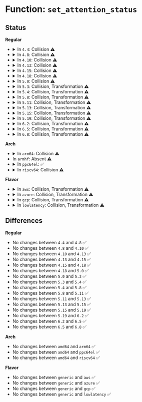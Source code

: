 # Function: <code>set_attention_status</code>

## Status
<b>Regular</b>
<ul>
<li>
<details>
<summary>In <code>4.4</code>: Collision ⚠️</summary>

```c
int set_attention_status(struct hotplug_slot *hotplug_slot, u8 status);
```

**Collision:** Static-Static Collision

**Inline:** No

**Transformation:** False

**Instances:**

```
In drivers/pci/hotplug/cpci_hotplug_core.c (ffffffff8144cb80)
Location: drivers/pci/hotplug/cpci_hotplug_core.c:192
Inline: False
```
```
In drivers/pci/hotplug/pciehp_core.c (ffffffff8144ef70)
Location: drivers/pci/hotplug/pciehp_core.c:148
Inline: False
```
```
In drivers/pci/hotplug/acpiphp_core.c (ffffffff81451b80)
Location: drivers/pci/hotplug/acpiphp_core.c:170
Inline: False
```
**Symbols:**

```
ffffffff8144cb80-ffffffff8144cb98: set_attention_status (STB_LOCAL)
ffffffff8144ef70-ffffffff8144ef8a: set_attention_status (STB_LOCAL)
ffffffff81451b80-ffffffff81451c16: set_attention_status (STB_LOCAL)
```
</details>
</li>
<li>
<details>
<summary>In <code>4.8</code>: Collision ⚠️</summary>

```c
int set_attention_status(struct hotplug_slot *hotplug_slot, u8 status);
```

**Collision:** Static-Static Collision

**Inline:** No

**Transformation:** False

**Instances:**

```
In drivers/pci/hotplug/cpci_hotplug_core.c (ffffffff814992a0)
Location: drivers/pci/hotplug/cpci_hotplug_core.c:192
Inline: False
```
```
In drivers/pci/hotplug/pciehp_core.c (ffffffff8149b710)
Location: drivers/pci/hotplug/pciehp_core.c:148
Inline: False
```
```
In drivers/pci/hotplug/acpiphp_core.c (ffffffff8149e380)
Location: drivers/pci/hotplug/acpiphp_core.c:170
Inline: False
```
**Symbols:**

```
ffffffff814992a0-ffffffff814992b8: set_attention_status (STB_LOCAL)
ffffffff8149b710-ffffffff8149b72a: set_attention_status (STB_LOCAL)
ffffffff8149e380-ffffffff8149e412: set_attention_status (STB_LOCAL)
```
</details>
</li>
<li>
<details>
<summary>In <code>4.10</code>: Collision ⚠️</summary>

```c
int set_attention_status(struct hotplug_slot *hotplug_slot, u8 status);
```

**Collision:** Static-Static Collision

**Inline:** No

**Transformation:** False

**Instances:**

```
In drivers/pci/hotplug/cpci_hotplug_core.c (ffffffff814bae90)
Location: drivers/pci/hotplug/cpci_hotplug_core.c:192
Inline: False
```
```
In drivers/pci/hotplug/pciehp_core.c (ffffffff814bd2f0)
Location: drivers/pci/hotplug/pciehp_core.c:150
Inline: False
```
```
In drivers/pci/hotplug/acpiphp_core.c (ffffffff814bffb0)
Location: drivers/pci/hotplug/acpiphp_core.c:170
Inline: False
```
**Symbols:**

```
ffffffff814bae90-ffffffff814baea8: set_attention_status (STB_LOCAL)
ffffffff814bd2f0-ffffffff814bd30a: set_attention_status (STB_LOCAL)
ffffffff814bffb0-ffffffff814c0042: set_attention_status (STB_LOCAL)
```
</details>
</li>
<li>
<details>
<summary>In <code>4.13</code>: Collision ⚠️</summary>

```c
int set_attention_status(struct hotplug_slot *hotplug_slot, u8 status);
```

**Collision:** Static-Static Collision

**Inline:** No

**Transformation:** False

**Instances:**

```
In drivers/pci/hotplug/cpci_hotplug_core.c (ffffffff814c56a0)
Location: drivers/pci/hotplug/cpci_hotplug_core.c:193
Inline: False
```
```
In drivers/pci/hotplug/pciehp_core.c (ffffffff814c7ac0)
Location: drivers/pci/hotplug/pciehp_core.c:150
Inline: False
```
```
In drivers/pci/hotplug/acpiphp_core.c (ffffffff814ca710)
Location: drivers/pci/hotplug/acpiphp_core.c:170
Inline: False
```
**Symbols:**

```
ffffffff814c56a0-ffffffff814c56b8: set_attention_status (STB_LOCAL)
ffffffff814c7ac0-ffffffff814c7ada: set_attention_status (STB_LOCAL)
ffffffff814ca710-ffffffff814ca79d: set_attention_status (STB_LOCAL)
```
</details>
</li>
<li>
<details>
<summary>In <code>4.15</code>: Collision ⚠️</summary>

```c
int set_attention_status(struct hotplug_slot *hotplug_slot, u8 status);
```

**Collision:** Static-Static Collision

**Inline:** No

**Transformation:** False

**Instances:**

```
In drivers/pci/hotplug/cpci_hotplug_core.c (ffffffff81505c30)
Location: drivers/pci/hotplug/cpci_hotplug_core.c:193
Inline: False
```
```
In drivers/pci/hotplug/pciehp_core.c (ffffffff81508060)
Location: drivers/pci/hotplug/pciehp_core.c:150
Inline: False
```
```
In drivers/pci/hotplug/acpiphp_core.c (ffffffff8150acd0)
Location: drivers/pci/hotplug/acpiphp_core.c:170
Inline: False
```
**Symbols:**

```
ffffffff81505c30-ffffffff81505c48: set_attention_status (STB_LOCAL)
ffffffff81508060-ffffffff8150807a: set_attention_status (STB_LOCAL)
ffffffff8150acd0-ffffffff8150ad63: set_attention_status (STB_LOCAL)
```
</details>
</li>
<li>
<details>
<summary>In <code>4.18</code>: Collision ⚠️</summary>

```c
int set_attention_status(struct hotplug_slot *hotplug_slot, u8 status);
```

**Collision:** Static-Static Collision

**Inline:** No

**Transformation:** False

**Instances:**

```
In drivers/pci/hotplug/cpci_hotplug_core.c (ffffffff81536bf0)
Location: drivers/pci/hotplug/cpci_hotplug_core.c:179
Inline: False
```
```
In drivers/pci/hotplug/pciehp_core.c (ffffffff81538fa0)
Location: drivers/pci/hotplug/pciehp_core.c:142
Inline: False
```
```
In drivers/pci/hotplug/shpchp_core.c (ffffffff8153b9c0)
Location: drivers/pci/hotplug/shpchp_core.c:180
Inline: False
```
```
In drivers/pci/hotplug/acpiphp_core.c (ffffffff8153f940)
Location: drivers/pci/hotplug/acpiphp_core.c:156
Inline: False
```
**Symbols:**

```
ffffffff81536bf0-ffffffff81536c08: set_attention_status (STB_LOCAL)
ffffffff81538fa0-ffffffff81538fba: set_attention_status (STB_LOCAL)
ffffffff8153b9c0-ffffffff8153ba3d: set_attention_status (STB_LOCAL)
ffffffff8153f940-ffffffff8153f9d3: set_attention_status (STB_LOCAL)
```
</details>
</li>
<li>
<details>
<summary>In <code>5.0</code>: Collision ⚠️</summary>

```c
int set_attention_status(struct hotplug_slot *hotplug_slot, u8 status);
```

**Collision:** Static-Static Collision

**Inline:** No

**Transformation:** False

**Instances:**

```
In drivers/pci/hotplug/cpci_hotplug_core.c (ffffffff8154e290)
Location: drivers/pci/hotplug/cpci_hotplug_core.c:158
Inline: False
```
```
In drivers/pci/hotplug/pciehp_core.c (ffffffff815502d0)
Location: drivers/pci/hotplug/pciehp_core.c:102
Inline: False
```
```
In drivers/pci/hotplug/shpchp_core.c (ffffffff81552f30)
Location: drivers/pci/hotplug/shpchp_core.c:146
Inline: False
```
```
In drivers/pci/hotplug/acpiphp_core.c (ffffffff81556ca0)
Location: drivers/pci/hotplug/acpiphp_core.c:156
Inline: False
```
**Symbols:**

```
ffffffff8154e290-ffffffff8154e2a8: set_attention_status (STB_LOCAL)
ffffffff815502d0-ffffffff81550318: set_attention_status (STB_LOCAL)
ffffffff81552f30-ffffffff81552fa5: set_attention_status (STB_LOCAL)
ffffffff81556ca0-ffffffff81556d33: set_attention_status (STB_LOCAL)
```
</details>
</li>
<li>
<details>
<summary>In <code>5.3</code>: Collision, Transformation ⚠️</summary>

```c
int set_attention_status(struct hotplug_slot *hotplug_slot, u8 status);
```

**Collision:** Static-Static Collision

**Inline:** No

**Transformation:** True

**Instances:**

```
In drivers/pci/hotplug/cpci_hotplug_core.c (ffffffff8157e0f0)
Location: drivers/pci/hotplug/cpci_hotplug_core.c:158
Inline: False
```
```
In drivers/pci/hotplug/pciehp_core.c (ffffffff81580150)
Location: drivers/pci/hotplug/pciehp_core.c:100
Inline: False
```
```
In drivers/pci/hotplug/shpchp_core.c (0)
Location: drivers/pci/hotplug/shpchp_core.c:146
Inline: False
```
```
In drivers/pci/hotplug/acpiphp_core.c (ffffffff81586ce0)
Location: drivers/pci/hotplug/acpiphp_core.c:156
Inline: False
```
**Symbols:**

```
ffffffff8157e0f0-ffffffff8157e108: set_attention_status (STB_LOCAL)
ffffffff81580150-ffffffff81580198: set_attention_status (STB_LOCAL)
ffffffff81582f20-ffffffff81582f66: set_attention_status (STB_LOCAL)
ffffffff81583481-ffffffff815834b7: set_attention_status.cold (STB_LOCAL)
ffffffff81586ce0-ffffffff81586d76: set_attention_status (STB_LOCAL)
```
</details>
</li>
<li>
<details>
<summary>In <code>5.4</code>: Collision, Transformation ⚠️</summary>

```c
int set_attention_status(struct hotplug_slot *hotplug_slot, u8 status);
```

**Collision:** Static-Static Collision

**Inline:** No

**Transformation:** True

**Instances:**

```
In drivers/pci/hotplug/cpci_hotplug_core.c (ffffffff8159fb30)
Location: drivers/pci/hotplug/cpci_hotplug_core.c:158
Inline: False
```
```
In drivers/pci/hotplug/pciehp_core.c (ffffffff815a1b90)
Location: drivers/pci/hotplug/pciehp_core.c:100
Inline: False
```
```
In drivers/pci/hotplug/shpchp_core.c (0)
Location: drivers/pci/hotplug/shpchp_core.c:146
Inline: False
```
```
In drivers/pci/hotplug/acpiphp_core.c (ffffffff815a86b0)
Location: drivers/pci/hotplug/acpiphp_core.c:156
Inline: False
```
**Symbols:**

```
ffffffff8159fb30-ffffffff8159fb48: set_attention_status (STB_LOCAL)
ffffffff815a1b90-ffffffff815a1bf2: set_attention_status (STB_LOCAL)
ffffffff815a4900-ffffffff815a4946: set_attention_status (STB_LOCAL)
ffffffff815a4e61-ffffffff815a4e97: set_attention_status.cold (STB_LOCAL)
ffffffff815a86b0-ffffffff815a8746: set_attention_status (STB_LOCAL)
```
</details>
</li>
<li>
<details>
<summary>In <code>5.8</code>: Collision, Transformation ⚠️</summary>

```c
int set_attention_status(struct hotplug_slot *hotplug_slot, u8 status);
```

**Collision:** Static-Static Collision

**Inline:** No

**Transformation:** True

**Instances:**

```
In drivers/pci/hotplug/cpci_hotplug_core.c (ffffffff816484b0)
Location: drivers/pci/hotplug/cpci_hotplug_core.c:158
Inline: False
```
```
In drivers/pci/hotplug/pciehp_core.c (ffffffff8164a5a0)
Location: drivers/pci/hotplug/pciehp_core.c:100
Inline: False
```
```
In drivers/pci/hotplug/shpchp_core.c (0)
Location: drivers/pci/hotplug/shpchp_core.c:146
Inline: False
```
```
In drivers/pci/hotplug/acpiphp_core.c (ffffffff81651350)
Location: drivers/pci/hotplug/acpiphp_core.c:156
Inline: False
```
**Symbols:**

```
ffffffff816484b0-ffffffff816484c8: set_attention_status (STB_LOCAL)
ffffffff8164a5a0-ffffffff8164a602: set_attention_status (STB_LOCAL)
ffffffff8164d550-ffffffff8164d596: set_attention_status (STB_LOCAL)
ffffffff8164daee-ffffffff8164db24: set_attention_status.cold (STB_LOCAL)
ffffffff81651350-ffffffff816513e6: set_attention_status (STB_LOCAL)
```
</details>
</li>
<li>
<details>
<summary>In <code>5.11</code>: Collision, Transformation ⚠️</summary>

```c
int set_attention_status(struct hotplug_slot *hotplug_slot, u8 status);
```

**Collision:** Static-Static Collision

**Inline:** No

**Transformation:** True

**Instances:**

```
In drivers/pci/hotplug/cpci_hotplug_core.c (ffffffff8166d560)
Location: drivers/pci/hotplug/cpci_hotplug_core.c:158
Inline: False
```
```
In drivers/pci/hotplug/pciehp_core.c (ffffffff8166ee00)
Location: drivers/pci/hotplug/pciehp_core.c:100
Inline: False
```
```
In drivers/pci/hotplug/shpchp_core.c (0)
Location: drivers/pci/hotplug/shpchp_core.c:146
Inline: False
```
```
In drivers/pci/hotplug/acpiphp_core.c (ffffffff81673d80)
Location: drivers/pci/hotplug/acpiphp_core.c:156
Inline: False
```
**Symbols:**

```
ffffffff8166d560-ffffffff8166d578: set_attention_status (STB_LOCAL)
ffffffff8166ee00-ffffffff8166ee62: set_attention_status (STB_LOCAL)
ffffffff81671710-ffffffff81671756: set_attention_status (STB_LOCAL)
ffffffff81bfc347-ffffffff81bfc37d: set_attention_status.cold (STB_LOCAL)
ffffffff81673d80-ffffffff81673e16: set_attention_status (STB_LOCAL)
```
</details>
</li>
<li>
<details>
<summary>In <code>5.13</code>: Collision, Transformation ⚠️</summary>

```c
int set_attention_status(struct hotplug_slot *hotplug_slot, u8 status);
```

**Collision:** Static-Static Collision

**Inline:** No

**Transformation:** True

**Instances:**

```
In drivers/pci/hotplug/cpci_hotplug_core.c (ffffffff8164faf0)
Location: drivers/pci/hotplug/cpci_hotplug_core.c:158
Inline: False
```
```
In drivers/pci/hotplug/pciehp_core.c (ffffffff81651340)
Location: drivers/pci/hotplug/pciehp_core.c:100
Inline: False
```
```
In drivers/pci/hotplug/shpchp_core.c (0)
Location: drivers/pci/hotplug/shpchp_core.c:146
Inline: False
```
```
In drivers/pci/hotplug/acpiphp_core.c (ffffffff816562b0)
Location: drivers/pci/hotplug/acpiphp_core.c:156
Inline: False
```
**Symbols:**

```
ffffffff8164faf0-ffffffff8164fb08: set_attention_status (STB_LOCAL)
ffffffff81651340-ffffffff816513a2: set_attention_status (STB_LOCAL)
ffffffff81653c20-ffffffff81653c66: set_attention_status (STB_LOCAL)
ffffffff81bee232-ffffffff81bee268: set_attention_status.cold (STB_LOCAL)
ffffffff816562b0-ffffffff81656346: set_attention_status (STB_LOCAL)
```
</details>
</li>
<li>
<details>
<summary>In <code>5.15</code>: Collision, Transformation ⚠️</summary>

```c
int set_attention_status(struct hotplug_slot *hotplug_slot, u8 status);
```

**Collision:** Static-Static Collision

**Inline:** No

**Transformation:** True

**Instances:**

```
In drivers/pci/hotplug/cpci_hotplug_core.c (ffffffff816c1840)
Location: drivers/pci/hotplug/cpci_hotplug_core.c:158
Inline: False
```
```
In drivers/pci/hotplug/pciehp_core.c (ffffffff816c3080)
Location: drivers/pci/hotplug/pciehp_core.c:100
Inline: False
```
```
In drivers/pci/hotplug/shpchp_core.c (0)
Location: drivers/pci/hotplug/shpchp_core.c:146
Inline: False
```
```
In drivers/pci/hotplug/acpiphp_core.c (ffffffff816c82a0)
Location: drivers/pci/hotplug/acpiphp_core.c:156
Inline: False
```
**Symbols:**

```
ffffffff816c1840-ffffffff816c1858: set_attention_status (STB_LOCAL)
ffffffff816c3080-ffffffff816c30e2: set_attention_status (STB_LOCAL)
ffffffff816c59e0-ffffffff816c5a39: set_attention_status (STB_LOCAL)
ffffffff81ce9095-ffffffff81ce90e2: set_attention_status.cold (STB_LOCAL)
ffffffff816c82a0-ffffffff816c8333: set_attention_status (STB_LOCAL)
```
</details>
</li>
<li>
<details>
<summary>In <code>5.19</code>: Collision, Transformation ⚠️</summary>

```c
int set_attention_status(struct hotplug_slot *hotplug_slot, u8 status);
```

**Collision:** Static-Static Collision

**Inline:** No

**Transformation:** True

**Instances:**

```
In drivers/pci/hotplug/cpci_hotplug_core.c (ffffffff817e70a0)
Location: drivers/pci/hotplug/cpci_hotplug_core.c:158
Inline: False
```
```
In drivers/pci/hotplug/pciehp_core.c (ffffffff817e8ac0)
Location: drivers/pci/hotplug/pciehp_core.c:100
Inline: False
```
```
In drivers/pci/hotplug/shpchp_core.c (0)
Location: drivers/pci/hotplug/shpchp_core.c:146
Inline: False
```
```
In drivers/pci/hotplug/acpiphp_core.c (ffffffff817ee3c0)
Location: drivers/pci/hotplug/acpiphp_core.c:156
Inline: False
```
**Symbols:**

```
ffffffff817e70a0-ffffffff817e70c0: set_attention_status (STB_LOCAL)
ffffffff817e8ac0-ffffffff817e8b25: set_attention_status (STB_LOCAL)
ffffffff817eb830-ffffffff817eb898: set_attention_status (STB_LOCAL)
ffffffff81eb0131-ffffffff81eb017e: set_attention_status.cold (STB_LOCAL)
ffffffff817ee3c0-ffffffff817ee45c: set_attention_status (STB_LOCAL)
```
</details>
</li>
<li>
<details>
<summary>In <code>6.2</code>: Collision, Transformation ⚠️</summary>

```c
int set_attention_status(struct hotplug_slot *hotplug_slot, u8 status);
```

**Collision:** Static-Static Collision

**Inline:** No

**Transformation:** True

**Instances:**

```
In drivers/pci/hotplug/cpci_hotplug_core.c (ffffffff8190c0e0)
Location: drivers/pci/hotplug/cpci_hotplug_core.c:158
Inline: False
```
```
In drivers/pci/hotplug/pciehp_core.c (ffffffff8190e4a0)
Location: drivers/pci/hotplug/pciehp_core.c:100
Inline: False
```
```
In drivers/pci/hotplug/shpchp_core.c (0)
Location: drivers/pci/hotplug/shpchp_core.c:146
Inline: False
```
```
In drivers/pci/hotplug/acpiphp_core.c (ffffffff81916390)
Location: drivers/pci/hotplug/acpiphp_core.c:156
Inline: False
```
**Symbols:**

```
ffffffff8190c0e0-ffffffff8190c100: set_attention_status (STB_LOCAL)
ffffffff8190e4a0-ffffffff8190e505: set_attention_status (STB_LOCAL)
ffffffff81911c80-ffffffff81911d19: set_attention_status (STB_LOCAL)
ffffffff8208f987-ffffffff8208f99c: set_attention_status.cold (STB_LOCAL)
ffffffff81916390-ffffffff8191642c: set_attention_status (STB_LOCAL)
```
</details>
</li>
<li>
<details>
<summary>In <code>6.5</code>: Collision, Transformation ⚠️</summary>

```c
int set_attention_status(struct hotplug_slot *hotplug_slot, u8 status);
```

**Collision:** Static-Static Collision

**Inline:** No

**Transformation:** True

**Instances:**

```
In drivers/pci/hotplug/cpci_hotplug_core.c (ffffffff8194f760)
Location: drivers/pci/hotplug/cpci_hotplug_core.c:158
Inline: False
```
```
In drivers/pci/hotplug/pciehp_core.c (ffffffff81951b20)
Location: drivers/pci/hotplug/pciehp_core.c:100
Inline: False
```
```
In drivers/pci/hotplug/shpchp_core.c (0)
Location: drivers/pci/hotplug/shpchp_core.c:145
Inline: False
```
```
In drivers/pci/hotplug/acpiphp_core.c (ffffffff81959980)
Location: drivers/pci/hotplug/acpiphp_core.c:155
Inline: False
```
**Symbols:**

```
ffffffff8194f760-ffffffff8194f780: set_attention_status (STB_LOCAL)
ffffffff81951b20-ffffffff81951b85: set_attention_status (STB_LOCAL)
ffffffff81955310-ffffffff819553a9: set_attention_status (STB_LOCAL)
ffffffff8210fce7-ffffffff8210fcfc: set_attention_status.cold (STB_LOCAL)
ffffffff81959980-ffffffff81959a1c: set_attention_status (STB_LOCAL)
```
</details>
</li>
<li>
<details>
<summary>In <code>6.8</code>: Collision, Transformation ⚠️</summary>

```c
int set_attention_status(struct hotplug_slot *hotplug_slot, u8 status);
```

**Collision:** Static-Static Collision

**Inline:** No

**Transformation:** True

**Instances:**

```
In drivers/pci/hotplug/cpci_hotplug_core.c (ffffffff81998b90)
Location: drivers/pci/hotplug/cpci_hotplug_core.c:158
Inline: False
```
```
In drivers/pci/hotplug/pciehp_core.c (ffffffff8199af80)
Location: drivers/pci/hotplug/pciehp_core.c:101
Inline: False
```
```
In drivers/pci/hotplug/shpchp_core.c (0)
Location: drivers/pci/hotplug/shpchp_core.c:145
Inline: False
```
```
In drivers/pci/hotplug/acpiphp_core.c (ffffffff819a2ef0)
Location: drivers/pci/hotplug/acpiphp_core.c:154
Inline: False
```
**Symbols:**

```
ffffffff81998b90-ffffffff81998bb0: set_attention_status (STB_LOCAL)
ffffffff8199af80-ffffffff8199afe5: set_attention_status (STB_LOCAL)
ffffffff8199e7d0-ffffffff8199e869: set_attention_status (STB_LOCAL)
ffffffff821eda0f-ffffffff821eda24: set_attention_status.cold (STB_LOCAL)
ffffffff819a2ef0-ffffffff819a2f8c: set_attention_status (STB_LOCAL)
```
</details>
</li>
</ul>
<b>Arch</b>
<ul>
<li>
<details>
<summary>In <code>arm64</code>: Collision ⚠️</summary>

```c
int set_attention_status(struct hotplug_slot *hotplug_slot, u8 status);
```

**Collision:** Static-Static Collision

**Inline:** No

**Transformation:** False

**Instances:**

```
In drivers/pci/hotplug/cpci_hotplug_core.c (ffff800010708080)
Location: drivers/pci/hotplug/cpci_hotplug_core.c:158
Inline: False
```
```
In drivers/pci/hotplug/pciehp_core.c (ffff80001070a358)
Location: drivers/pci/hotplug/pciehp_core.c:100
Inline: False
```
```
In drivers/pci/hotplug/shpchp_core.c (ffff80001070d450)
Location: drivers/pci/hotplug/shpchp_core.c:146
Inline: False
```
```
In drivers/pci/hotplug/acpiphp_core.c (ffff800010711778)
Location: drivers/pci/hotplug/acpiphp_core.c:156
Inline: False
```
**Symbols:**

```
ffff800010708080-ffff8000107080b4: set_attention_status (STB_LOCAL)
ffff80001070a358-ffff80001070a3c8: set_attention_status (STB_LOCAL)
ffff80001070d450-ffff80001070d4e0: set_attention_status (STB_LOCAL)
ffff800010711778-ffff80001071182c: set_attention_status (STB_LOCAL)
```
</details>
</li>
<li>
In <code>armhf</code>: Absent ⚠️
</li>
<li>
<details>
<summary>In <code>ppc64el</code>: ✅</summary>

```c
int set_attention_status(struct hotplug_slot *hotplug_slot, u8 status);
```

**Collision:** Unique Static

**Inline:** No

**Transformation:** False

**Instances:**

```
In drivers/pci/hotplug/cpci_hotplug_core.c (c000000000880950)
Location: drivers/pci/hotplug/cpci_hotplug_core.c:158
Inline: False
```
**Symbols:**

```
c000000000880950-c000000000880988: set_attention_status (STB_LOCAL)
```
</details>
</li>
<li>
<details>
<summary>In <code>riscv64</code>: Collision ⚠️</summary>

```c
int set_attention_status(struct hotplug_slot *hotplug_slot, u8 status);
```

**Collision:** Static-Static Collision

**Inline:** No

**Transformation:** False

**Instances:**

```
In drivers/pci/hotplug/cpci_hotplug_core.c (ffffffe0004d593c)
Location: drivers/pci/hotplug/cpci_hotplug_core.c:158
Inline: False
```
```
In drivers/pci/hotplug/pciehp_core.c (ffffffe0004d7348)
Location: drivers/pci/hotplug/pciehp_core.c:100
Inline: False
```
```
In drivers/pci/hotplug/shpchp_core.c (ffffffe0004d9bf2)
Location: drivers/pci/hotplug/shpchp_core.c:146
Inline: False
```
**Symbols:**

```
ffffffe0004d593c-ffffffe0004d5970: set_attention_status (STB_LOCAL)
ffffffe0004d7348-ffffffe0004d73b2: set_attention_status (STB_LOCAL)
ffffffe0004d9bf2-ffffffe0004d9c6c: set_attention_status (STB_LOCAL)
```
</details>
</li>
</ul>
<b>Flavor</b>
<ul>
<li>
<details>
<summary>In <code>aws</code>: Collision, Transformation ⚠️</summary>

```c
int set_attention_status(struct hotplug_slot *hotplug_slot, u8 status);
```

**Collision:** Static-Static Collision

**Inline:** No

**Transformation:** True

**Instances:**

```
In drivers/pci/hotplug/cpci_hotplug_core.c (ffffffff81593340)
Location: drivers/pci/hotplug/cpci_hotplug_core.c:158
Inline: False
```
```
In drivers/pci/hotplug/pciehp_core.c (ffffffff815953a0)
Location: drivers/pci/hotplug/pciehp_core.c:100
Inline: False
```
```
In drivers/pci/hotplug/shpchp_core.c (0)
Location: drivers/pci/hotplug/shpchp_core.c:146
Inline: False
```
```
In drivers/pci/hotplug/acpiphp_core.c (ffffffff8159bec0)
Location: drivers/pci/hotplug/acpiphp_core.c:156
Inline: False
```
**Symbols:**

```
ffffffff81593340-ffffffff81593358: set_attention_status (STB_LOCAL)
ffffffff815953a0-ffffffff81595402: set_attention_status (STB_LOCAL)
ffffffff81598110-ffffffff81598156: set_attention_status (STB_LOCAL)
ffffffff81598671-ffffffff815986a7: set_attention_status.cold (STB_LOCAL)
ffffffff8159bec0-ffffffff8159bf56: set_attention_status (STB_LOCAL)
```
</details>
</li>
<li>
<details>
<summary>In <code>azure</code>: Collision, Transformation ⚠️</summary>

```c
int set_attention_status(struct hotplug_slot *hotplug_slot, u8 status);
```

**Collision:** Static-Static Collision

**Inline:** No

**Transformation:** True

**Instances:**

```
In drivers/pci/hotplug/cpci_hotplug_core.c (ffffffff815824d0)
Location: drivers/pci/hotplug/cpci_hotplug_core.c:158
Inline: False
```
```
In drivers/pci/hotplug/pciehp_core.c (ffffffff81584530)
Location: drivers/pci/hotplug/pciehp_core.c:100
Inline: False
```
```
In drivers/pci/hotplug/shpchp_core.c (0)
Location: drivers/pci/hotplug/shpchp_core.c:146
Inline: False
```
```
In drivers/pci/hotplug/acpiphp_core.c (ffffffff8158b050)
Location: drivers/pci/hotplug/acpiphp_core.c:156
Inline: False
```
**Symbols:**

```
ffffffff815824d0-ffffffff815824e8: set_attention_status (STB_LOCAL)
ffffffff81584530-ffffffff81584592: set_attention_status (STB_LOCAL)
ffffffff815872a0-ffffffff815872e6: set_attention_status (STB_LOCAL)
ffffffff81587801-ffffffff81587837: set_attention_status.cold (STB_LOCAL)
ffffffff8158b050-ffffffff8158b0e6: set_attention_status (STB_LOCAL)
```
</details>
</li>
<li>
<details>
<summary>In <code>gcp</code>: Collision, Transformation ⚠️</summary>

```c
int set_attention_status(struct hotplug_slot *hotplug_slot, u8 status);
```

**Collision:** Static-Static Collision

**Inline:** No

**Transformation:** True

**Instances:**

```
In drivers/pci/hotplug/cpci_hotplug_core.c (ffffffff81593880)
Location: drivers/pci/hotplug/cpci_hotplug_core.c:158
Inline: False
```
```
In drivers/pci/hotplug/pciehp_core.c (ffffffff815958e0)
Location: drivers/pci/hotplug/pciehp_core.c:100
Inline: False
```
```
In drivers/pci/hotplug/shpchp_core.c (0)
Location: drivers/pci/hotplug/shpchp_core.c:146
Inline: False
```
```
In drivers/pci/hotplug/acpiphp_core.c (ffffffff8159c400)
Location: drivers/pci/hotplug/acpiphp_core.c:156
Inline: False
```
**Symbols:**

```
ffffffff81593880-ffffffff81593898: set_attention_status (STB_LOCAL)
ffffffff815958e0-ffffffff81595942: set_attention_status (STB_LOCAL)
ffffffff81598650-ffffffff81598696: set_attention_status (STB_LOCAL)
ffffffff81598bb1-ffffffff81598be7: set_attention_status.cold (STB_LOCAL)
ffffffff8159c400-ffffffff8159c496: set_attention_status (STB_LOCAL)
```
</details>
</li>
<li>
<details>
<summary>In <code>lowlatency</code>: Collision, Transformation ⚠️</summary>

```c
int set_attention_status(struct hotplug_slot *hotplug_slot, u8 status);
```

**Collision:** Static-Static Collision

**Inline:** No

**Transformation:** True

**Instances:**

```
In drivers/pci/hotplug/cpci_hotplug_core.c (ffffffff815add00)
Location: drivers/pci/hotplug/cpci_hotplug_core.c:158
Inline: False
```
```
In drivers/pci/hotplug/pciehp_core.c (ffffffff815afd60)
Location: drivers/pci/hotplug/pciehp_core.c:100
Inline: False
```
```
In drivers/pci/hotplug/shpchp_core.c (0)
Location: drivers/pci/hotplug/shpchp_core.c:146
Inline: False
```
```
In drivers/pci/hotplug/acpiphp_core.c (ffffffff815b6830)
Location: drivers/pci/hotplug/acpiphp_core.c:156
Inline: False
```
**Symbols:**

```
ffffffff815add00-ffffffff815add18: set_attention_status (STB_LOCAL)
ffffffff815afd60-ffffffff815afdc2: set_attention_status (STB_LOCAL)
ffffffff815b2a90-ffffffff815b2ad6: set_attention_status (STB_LOCAL)
ffffffff815b2ff1-ffffffff815b3027: set_attention_status.cold (STB_LOCAL)
ffffffff815b6830-ffffffff815b68c6: set_attention_status (STB_LOCAL)
```
</details>
</li>
</ul>

## Differences
<b>Regular</b>
<ul>
<li>
No changes between <code>4.4</code> and <code>4.8</code> ✅
</li>
<li>
No changes between <code>4.8</code> and <code>4.10</code> ✅
</li>
<li>
No changes between <code>4.10</code> and <code>4.13</code> ✅
</li>
<li>
No changes between <code>4.13</code> and <code>4.15</code> ✅
</li>
<li>
No changes between <code>4.15</code> and <code>4.18</code> ✅
</li>
<li>
No changes between <code>4.18</code> and <code>5.0</code> ✅
</li>
<li>
No changes between <code>5.0</code> and <code>5.3</code> ✅
</li>
<li>
No changes between <code>5.3</code> and <code>5.4</code> ✅
</li>
<li>
No changes between <code>5.4</code> and <code>5.8</code> ✅
</li>
<li>
No changes between <code>5.8</code> and <code>5.11</code> ✅
</li>
<li>
No changes between <code>5.11</code> and <code>5.13</code> ✅
</li>
<li>
No changes between <code>5.13</code> and <code>5.15</code> ✅
</li>
<li>
No changes between <code>5.15</code> and <code>5.19</code> ✅
</li>
<li>
No changes between <code>5.19</code> and <code>6.2</code> ✅
</li>
<li>
No changes between <code>6.2</code> and <code>6.5</code> ✅
</li>
<li>
No changes between <code>6.5</code> and <code>6.8</code> ✅
</li>
</ul>
<b>Arch</b>
<ul>
<li>
No changes between <code>amd64</code> and <code>arm64</code> ✅
</li>
<li>
No changes between <code>amd64</code> and <code>ppc64el</code> ✅
</li>
<li>
No changes between <code>amd64</code> and <code>riscv64</code> ✅
</li>
</ul>
<b>Flavor</b>
<ul>
<li>
No changes between <code>generic</code> and <code>aws</code> ✅
</li>
<li>
No changes between <code>generic</code> and <code>azure</code> ✅
</li>
<li>
No changes between <code>generic</code> and <code>gcp</code> ✅
</li>
<li>
No changes between <code>generic</code> and <code>lowlatency</code> ✅
</li>
</ul>
